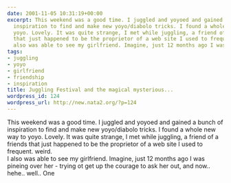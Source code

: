 ```yaml
---
date: 2001-11-05 10:31:19+00:00
excerpt: This weekend was a good time. I juggled and yoyoed and gained a bunch of
  inspiration to find and make new yoyo/diabolo tricks. I found a whole new way to
  yoyo. Lovely. It was quite strange, I met while juggling, a friend of a friends
  that just happened to be the proprietor of a web site I used to frequent. weird.I
  also was able to see my girlfriend. Imagine, just 12 months ago I was pineing ...
tags:
- juggling
- yoyo
- girlfriend
- friendship
- inspiration
title: Juggling Festival and the magical mysterious...
wordpress_id: 124
wordpress_url: http://new.nata2.org/?p=124
---
```


This weekend was a good time. I juggled and yoyoed and gained a bunch of inspiration to find and make new yoyo/diabolo tricks. I found a whole new way to yoyo. Lovely. It was quite strange, I met while juggling, a friend of a friends that just happened to be the proprietor of a web site I used to frequent. weird.<br/>I also was able to see my girlfriend. Imagine, just 12 months ago I was pineing over her - trying ot get up the courage to ask her out, and now.. hehe.. well.. One